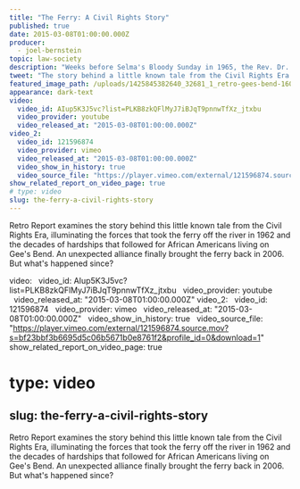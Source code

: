 ```yaml
---
title: "The Ferry: A Civil Rights Story"
published: true
date: 2015-03-08T01:00:00.000Z
producer:
  - joel-bernstein
topic: law-society
description: "Weeks before Selma's Bloody Sunday in 1965, the Rev. Dr. Martin Luther King Jr. urged residents of Gee's Bend, Ala., to vote, and fed a continuing fight over a small ferry that would last for decades."
tweet: "The story behind a little known tale from the Civil Rights Era in Gee's Bend, Alabama."
featured_image_path: /uploads/1425845382640_32681_1_retro-gees-bend-1600x900.jpg
appearance: dark-text
video:
  video_id: AIup5K3J5vc?list=PLKB8zkQFlMyJ7iBJqT9pnnwTfXz_jtxbu
  video_provider: youtube
  video_released_at: "2015-03-08T01:00:00.000Z"
video_2:
  video_id: 121596874
  video_provider: vimeo
  video_released_at: "2015-03-08T01:00:00.000Z"
  video_show_in_history: true
  video_source_file: "https://player.vimeo.com/external/121596874.source.mov?s=bf23bbf3b6695d5c06b5671b0e8761f2&profile_id=0&download=1"
show_related_report_on_video_page: true
# type: video
slug: the-ferry-a-civil-rights-story
---
```


<span class="s1">Retro Report examines the story behind this little known tale from the Civil Rights Era, illuminating the forces that took the ferry off the river in 1962 and the decades of hardships that followed for African Americans living on Gee's Bend. An unexpected alliance finally brought the ferry back in 2006\. But what's happened since?</span>

video:
  video_id: AIup5K3J5vc?list=PLKB8zkQFlMyJ7iBJqT9pnnwTfXz_jtxbu
  video_provider: youtube
  video_released_at: "2015-03-08T01:00:00.000Z"
video_2:
  video_id: 121596874
  video_provider: vimeo
  video_released_at: "2015-03-08T01:00:00.000Z"
  video_show_in_history: true
  video_source_file: "https://player.vimeo.com/external/121596874.source.mov?s=bf23bbf3b6695d5c06b5671b0e8761f2&profile_id=0&download=1"
show_related_report_on_video_page: true
# type: video
slug: the-ferry-a-civil-rights-story
---

<span class="s1">Retro Report examines the story behind this little known tale from the Civil Rights Era, illuminating the forces that took the ferry off the river in 1962 and the decades of hardships that followed for African Americans living on Gee's Bend. An unexpected alliance finally brought the ferry back in 2006\. But what's happened since?</span>

